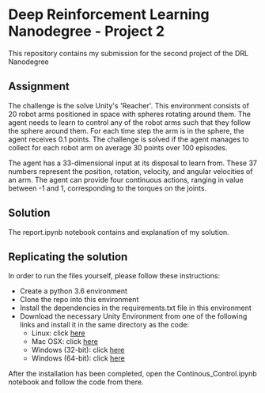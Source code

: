 # Deep Reinforcement Learning Nanodegree - Project 2

This repository contains my submission for the second project of the DRL Nanodegree

## Assignment
The challenge is the solve Unity's 'Reacher'. This environment consists of 20 robot arms positioned in space with 
spheres rotating around them. The agent needs to learn to control any of the robot arms such that they follow the sphere
around them. For each time step the arm is in the sphere, the agent receives 0.1 points. The challenge is solved if the 
agent manages to collect for each robot arm on average 30 points over 100 episodes.

The agent has a 33-dimensional input at its disposal to learn from.
These 37 numbers represent the position, rotation, velocity, and angular velocities of an arm.
The agent can provide four continuous actions, ranging in value between -1 and 1, corresponding to the torques on the joints.

## Solution
The report.ipynb notebook contains and explanation of my solution.


## Replicating the solution
In order to run the files yourself, please follow these instructions:

- Create a python 3.6 environment
- Clone the repo into this environment
- Install the dependencies in the requirements.txt file in this environment
- Download the necessary Unity Environment from one of the following links and install it in the same directory as the code:
  - Linux: click [here](https://s3-us-west-1.amazonaws.com/udacity-drlnd/P2/Reacher/Reacher_Linux.zip)
  - Mac OSX: click [here](https://s3-us-west-1.amazonaws.com/udacity-drlnd/P2/Reacher/Reacher.app.zip)
  - Windows (32-bit): click [here](https://s3-us-west-1.amazonaws.com/udacity-drlnd/P2/Reacher/Reacher_Windows_x86.zip)  
  - Windows (64-bit): click [here](https://s3-us-west-1.amazonaws.com/udacity-drlnd/P2/Reacher/Reacher_Windows_x86_64.zip)
  

After the installation has been completed, open the Continous_Control.ipynb notebook and follow the code from there.
